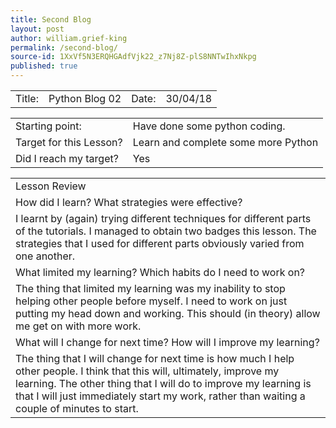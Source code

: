 ```yaml
---
title: Second Blog
layout: post
author: william.grief-king
permalink: /second-blog/
source-id: 1XxVf5N3ERQHGAdfVjk22_z7Nj8Z-plS8NNTwIhxNkpg
published: true
---
```

<table>
  <tr>
    <td>Title:</td>
    <td>Python Blog 02</td>
    <td>Date:</td>
    <td>30/04/18</td>
  </tr>
</table>


<table>
  <tr>
    <td>Starting point:</td>
    <td>Have done some python coding. </td>
  </tr>
  <tr>
    <td>Target for this Lesson?</td>
    <td>Learn and complete some more Python</td>
  </tr>
  <tr>
    <td>Did I reach my target? 
</td>
    <td>Yes</td>
  </tr>
</table>


<table>
  <tr>
    <td>Lesson Review</td>
  </tr>
  <tr>
    <td>How did I learn? What strategies were effective? </td>
  </tr>
  <tr>
    <td>I learnt by (again) trying different techniques for different parts of the tutorials. I managed to obtain two badges this lesson. The strategies that I used for different parts obviously varied from one another. 
</td>
  </tr>
  <tr>
    <td>What limited my learning? Which habits do I need to work on? </td>
  </tr>
  <tr>
    <td>The thing that limited my learning was my inability to stop helping other people before myself. I need to work on just putting my head down and working. This should (in theory) allow me get on with more work. </td>
  </tr>
  <tr>
    <td>What will I change for next time? How will I improve my learning?</td>
  </tr>
  <tr>
    <td>The thing that I will change for next time is how much I help other people. I think that this will, ultimately, improve my learning.  The other thing that I will do to improve my learning is that I will just immediately start my work, rather than waiting a couple of minutes to start. </td>
  </tr>
</table>


